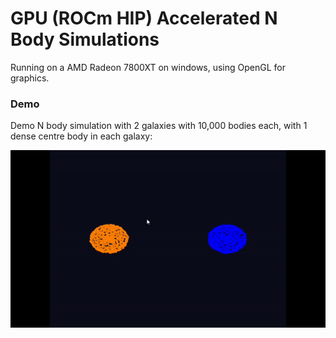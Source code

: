 # GPU (ROCm HIP) Accelerated N Body Simulations

Running on a AMD Radeon 7800XT on windows, using OpenGL for graphics.

### Demo
Demo N body simulation with 2 galaxies with 10,000 bodies each, with 1 dense centre body in each galaxy:

![simulation](assets/nbody_simultion.gif)